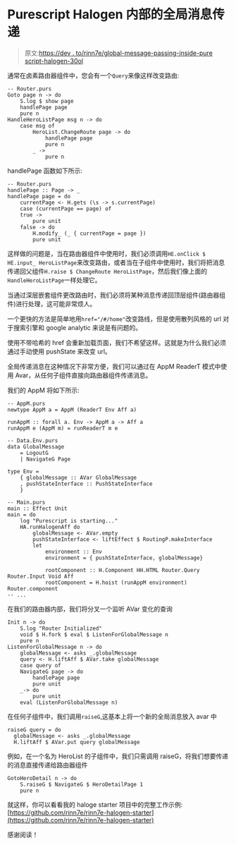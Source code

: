 # Purescript Halogen 内部的全局消息传递

> 原文:[https://dev . to/rinn7e/global-message-passing-inside-pure script-halogen-30ol](https://dev.to/rinn7e/global-message-passing-inside-purescript-halogen-30ol)

通常在卤素路由器组件中，您会有一个`Query`来像这样改变路由:

```
-- Router.purs
Goto page n -> do
    S.log $ show page
    handlePage page
    pure n
HandleHeroListPage msg n -> do
    case msg of
        HeroList.ChangeRoute page -> do
            handlePage page
            pure n
        _ ->
            pure n 
```

handlePage 函数如下所示:

```
-- Router.purs
handlePage :: Page -> _
handlePage page = do
    currentPage <- H.gets (\s -> s.currentPage)
    case (currentPage == page) of
    true ->
        pure unit
    false -> do
        H.modify_ (_ { currentPage = page })
        pure unit 
```

这样做的问题是，当在路由器组件中使用时，我们必须调用`HE.onClick $ HE.input_ HeroListPage`来改变路由，或者当在子组件中使用时，我们将把消息传递回父组件`H.raise $ ChangeRoute HeroListPage`，然后我们像上面的`HandleHeroListPage`一样处理它。

当通过深层嵌套组件更改路由时，我们必须将某种消息传递回顶层组件(路由器组件)进行处理，这可能非常烦人。

一个更快的方法是简单地用`href="/#/home"`改变路线，但是使用散列风格的 url 对于搜索引擎和 google analytic 来说是有问题的。

使用不带哈希的 href 会重新加载页面，我们不希望这样。这就是为什么我们必须通过手动使用 pushState 来改变 url。

全局传递消息在这种情况下非常方便，我们可以通过在 AppM ReaderT 模式中使用 Avar，从任何子组件直接向路由器组件传递消息。

我们的 AppM 将如下所示:

```
-- AppM.purs
newtype AppM a = AppM (ReaderT Env Aff a)

runAppM :: forall a. Env -> AppM a -> Aff a
runAppM e (AppM m) = runReaderT m e

-- Data.Env.purs
data GlobalMessage 
    = LogoutG 
    | NavigateG Page

type Env = 
    { globalMessage :: AVar GlobalMessage
    , pushStateInterface :: PushStateInterface
    }

-- Main.purs
main :: Effect Unit
main = do
    log "Purescript is starting..."
    HA.runHalogenAff do
        globalMessage <- AVar.empty
        pushStateInterface <- liftEffect $ RoutingP.makeInterface
        let 
            environment :: Env
            environment = { pushStateInterface, globalMessage}

            rootComponent :: H.Component HH.HTML Router.Query Router.Input Void Aff
            rootComponent = H.hoist (runAppM environment) Router.component
-- ... 
```

在我们的路由器内部，我们将分叉一个监听 AVar 变化的查询

```
Init n -> do
    S.log "Router Initialized"
    void $ H.fork $ eval $ ListenForGlobalMessage n
    pure n
ListenForGlobalMessage n -> do
    globalMessage <- asks _.globalMessage
    query <- H.liftAff $ AVar.take globalMessage
    case query of
    NavigateG page -> do
        handlePage page
        pure unit
    _-> do
        pure unit
    eval (ListenForGlobalMessage n) 
```

在任何子组件中，我们调用`raiseG`,这基本上将一个新的全局消息放入 avar 中

```
raiseG query = do
  globalMessage <- asks _.globalMessage
  H.liftAff $ AVar.put query globalMessage 
```

例如，在一个名为 HeroList 的子组件中，我们只需调用 raiseG，将我们想要传递的消息直接传递给路由器组件

```
GotoHeroDetail n -> do
    S.raiseG $ NavigateG $ HeroDetailPage 1
    pure n 
```

就这样，你可以看看我的 haloge starter 项目中的完整工作示例:[https://github.com/rinn7e/rinn7e-halogen-starter](https://github.com/rinn7e/rinn7e-halogen-starter)

感谢阅读！